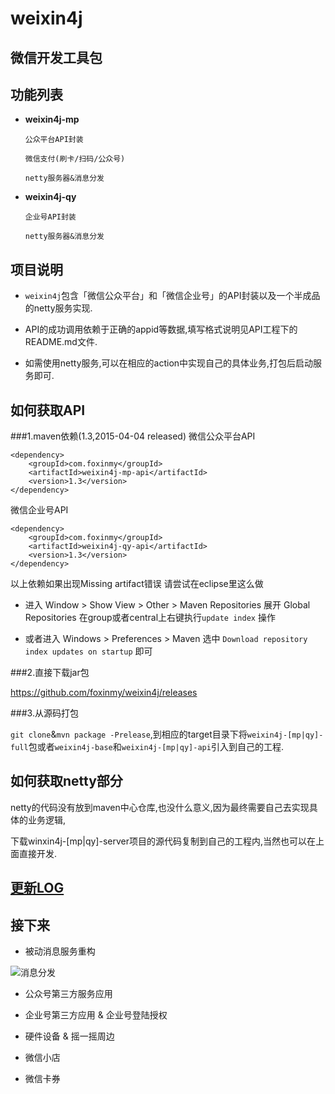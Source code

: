 weixin4j
========

微信开发工具包
-------------

功能列表
-------
* **weixin4j-mp**

  `公众平台API封装`
	
  `微信支付(刷卡/扫码/公众号)`
  
  `netty服务器&消息分发`
	
* **weixin4j-qy**

  `企业号API封装`
  
  `netty服务器&消息分发`
  
项目说明
-------
+ `weixin4j`包含「微信公众平台」和「微信企业号」的API封装以及一个半成品的netty服务实现.

+ API的成功调用依赖于正确的appid等数据,填写格式说明见API工程下的README.md文件.

+ 如需使用netty服务,可以在相应的action中实现自己的具体业务,打包后启动服务即可.

如何获取API
----------
###1.maven依赖(1.3,2015-04-04 released)
微信公众平台API

	<dependency>
	    <groupId>com.foxinmy</groupId>
	    <artifactId>weixin4j-mp-api</artifactId>
	    <version>1.3</version>
	</dependency>
微信企业号API

	<dependency>
	    <groupId>com.foxinmy</groupId>
	    <artifactId>weixin4j-qy-api</artifactId>
	    <version>1.3</version>
	</dependency>
以上依赖如果出现Missing artifact错误 请尝试在eclipse里这么做

  + 进入 Window > Show View > Other > Maven Repositories 展开 Global Repositories 在group或者central上右键执行`update index` 操作
  
  + 或者进入 Windows > Preferences > Maven 选中 `Download repository index updates on startup` 即可


###2.直接下载jar包

https://github.com/foxinmy/weixin4j/releases

###3.从源码打包

`git clone`&`mvn package -Prelease`,到相应的target目录下将`weixin4j-[mp|qy]-full`包或者`weixin4j-base`和`weixin4j-[mp|qy]-api`引入到自己的工程.

如何获取netty部分
---------------
netty的代码没有放到maven中心仓库,也没什么意义,因为最终需要自己去实现具体的业务逻辑,

下载winxin4j-[mp|qy]-server项目的源代码复制到自己的工程内,当然也可以在上面直接开发.

[更新LOG](./CHANGE.md)
----------------------
  
接下来
------
* 被动消息服务重构

![消息分发](http://7mj4zs.com1.z0.glb.clouddn.com/weixin4j.png)

* 公众号第三方服务应用

* 企业号第三方应用 & 企业号登陆授权

* 硬件设备 & 摇一摇周边

* 微信小店

* 微信卡券